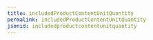 ```yaml
---
title: includedProductContentUnitQuantity
permalink: includedProductContentUnitQuantity
jsonid: includedproductcontentunitquantity
---
```

